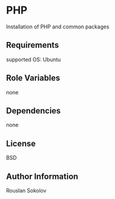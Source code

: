 PHP
=========

Installation of PHP and common packages

Requirements
------------

supported OS: Ubuntu

Role Variables
--------------

none

Dependencies
------------

none

License
-------

BSD

Author Information
------------------

Rouslan Sokolov
